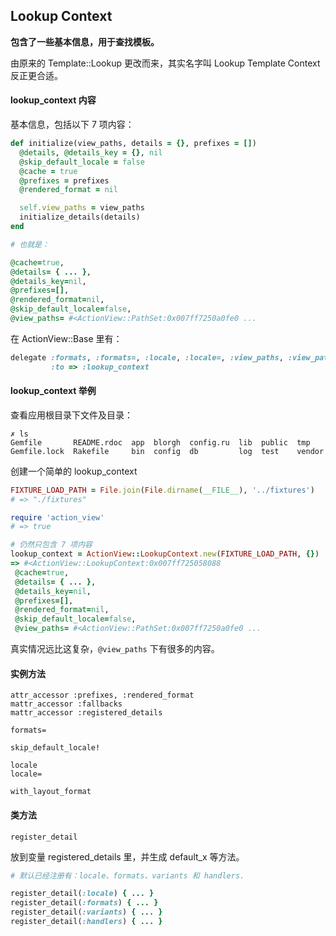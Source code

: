 ## Lookup Context

**包含了一些基本信息，用于查找模板。**

由原来的 Template::Lookup 更改而来，其实名字叫 Lookup Template Context 反正更合适。

#### lookup_context 内容

基本信息，包括以下 7 项内容：

```ruby
def initialize(view_paths, details = {}, prefixes = [])
  @details, @details_key = {}, nil
  @skip_default_locale = false
  @cache = true
  @prefixes = prefixes
  @rendered_format = nil

  self.view_paths = view_paths
  initialize_details(details)
end

# 也就是：

@cache=true,
@details= { ... },
@details_key=nil,
@prefixes=[],
@rendered_format=nil,
@skip_default_locale=false,
@view_paths= #<ActionView::PathSet:0x007ff7250a0fe0 ...
```

在 ActionView::Base 里有：

```ruby
delegate :formats, :formats=, :locale, :locale=, :view_paths, :view_paths=,
         :to => :lookup_context
```

#### lookup_context 举例

查看应用根目录下文件及目录：

```
✗ ls
Gemfile       README.rdoc  app  blorgh  config.ru  lib  public  tmp
Gemfile.lock  Rakefile     bin  config  db         log  test    vendor
```

创建一个简单的 lookup_context

```ruby
FIXTURE_LOAD_PATH = File.join(File.dirname(__FILE__), '../fixtures')
# => "./fixtures"

require 'action_view'
# => true

# 仍然只包含 7 项内容
lookup_context = ActionView::LookupContext.new(FIXTURE_LOAD_PATH, {})
=> #<ActionView::LookupContext:0x007ff725058088
 @cache=true,
 @details= { ... },
 @details_key=nil,
 @prefixes=[],
 @rendered_format=nil,
 @skip_default_locale=false,
 @view_paths= #<ActionView::PathSet:0x007ff7250a0fe0 ...
```

真实情况远比这复杂，`@view_paths` 下有很多的内容。

#### 实例方法

```
attr_accessor :prefixes, :rendered_format
mattr_accessor :fallbacks
mattr_accessor :registered_details

formats=

skip_default_locale!

locale
locale=

with_layout_format 
```

#### 类方法

```
register_detail
```

放到变量 registered_details 里，并生成 default_x 等方法。

```ruby
# 默认已经注册有：locale、formats、variants 和 handlers.

register_detail(:locale) { ... }
register_detail(:formats) { ... }
register_detail(:variants) { ... }
register_detail(:handlers) { ... }
```
